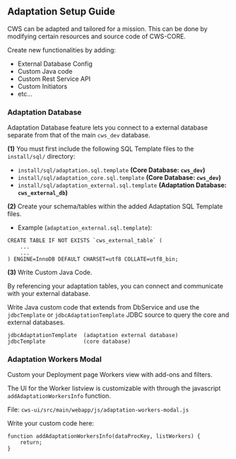## Adaptation Setup Guide

CWS can be adapted and tailored for a mission. This can be done by modifying certain resources and source code of CWS-CORE.

Create new functionalities by adding:

* External Database Config
* Custom Java code
* Custom Rest Service API
* Custom Initiators
* etc...

### Adaptation Database

Adaptation Database feature lets you connect to a external database separate from that of the main `cws_dev` database.

**(1)** You must first include the following SQL Template files to the `install/sql/` directory:
* `install/sql/adaptation.sql.template`          **(Core Database: `cws_dev`)**
* `install/sql/adaptation_core.sql.template`     **(Core Database: `cws_dev`)**
* `install/sql/adaptation_external.sql.template` **(Adaptation Database: `cws_external_db`)**

**(2)** Create your schema/tables within the added Adaptation SQL Template files.
* Example (`adaptation_external.sql.template`):
```
CREATE TABLE IF NOT EXISTS `cws_external_table` (
    ...
    ...
) ENGINE=InnoDB DEFAULT CHARSET=utf8 COLLATE=utf8_bin;
```

**(3)** Write Custom Java Code.

By referencing your adaptation tables, you can connect and communicate with your external database.

Write Java custom code that extends from DbService and use the `jdbcTemplate` or `jdbcAdaptationTemplate` JDBC source to query the core and external databases.
```
jdbcAdaptationTemplate  (adaptation external database)
jdbcTemplate            (core database)
```

### Adaptation Workers Modal

Custom your Deployment page Workers view with add-ons and filters.

The UI for the Worker listview is customizable with through the javascript `addAdaptationWorkersInfo` function.

File: `cws-ui/src/main/webapp/js/adaptation-workers-modal.js`

Write your custom code here:
```
function addAdaptationWorkersInfo(dataProcKey, listWorkers) {
	return; 
}
```